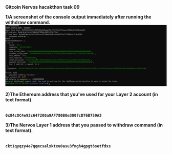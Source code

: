 <b>
Gitcoin Nervos hacakthon task 09


1)A screenshot of the console output immediately after running the withdraw command.
![withdraw layer 2](https://github.com/demoncash08/Nervous-Hackathon/blob/main/task09/layer2_withdrawal.png)

2)The Ethereum address that you've used for your Layer 2 account (in text format).

<code>
0x84c8C4e93c647200a9AF780B0e3807cD76B759A3
</code>


3)The Nervos Layer 1 address that you passed to withdraw command (in text format).

<code>
ckt1qyqzy4e7qqmcsalxktxu0asu3fmgh4gpgt8setfdxs
</code>
</b>
